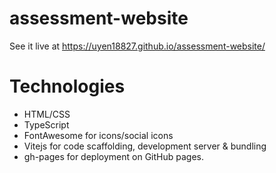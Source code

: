 # assessment-website
See it live at https://uyen18827.github.io/assessment-website/

# Technologies
- HTML/CSS
- TypeScript
- FontAwesome for icons/social icons
- Vitejs for code scaffolding, development server & bundling
- gh-pages for deployment on GitHub pages.
